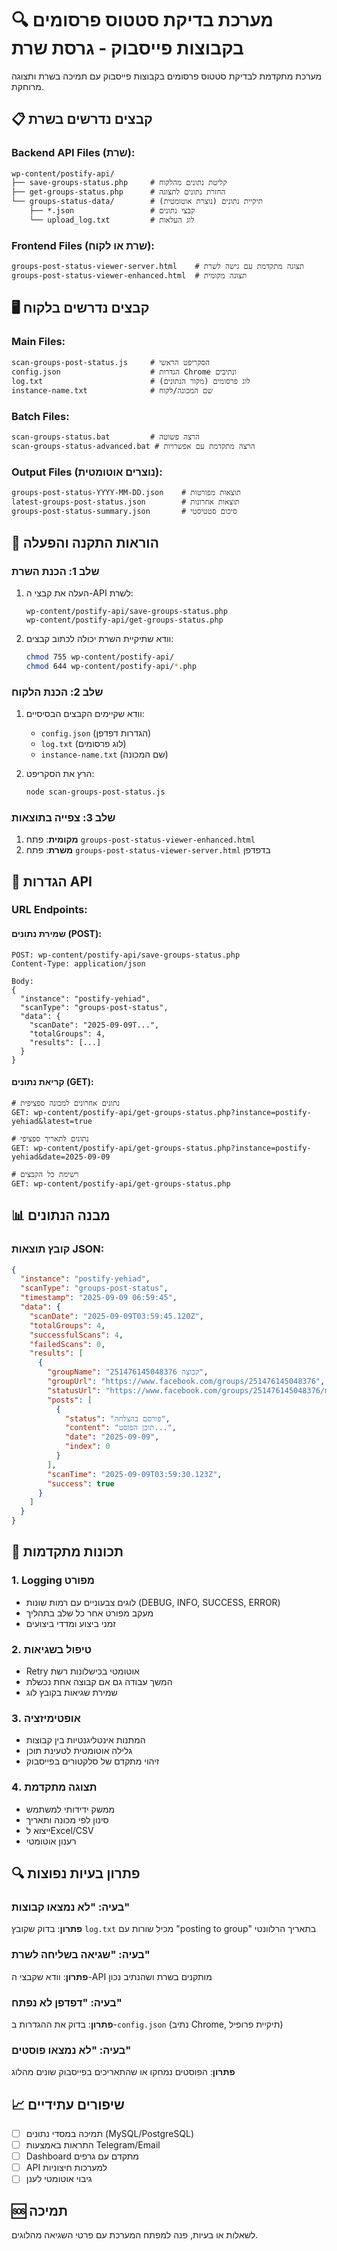 # 🔍 מערכת בדיקת סטטוס פרסומים בקבוצות פייסבוק - גרסת שרת

מערכת מתקדמת לבדיקת סטטוס פרסומים בקבוצות פייסבוק עם תמיכה בשרת ותצוגה מרוחקת.

## 📋 קבצים נדרשים בשרת

### Backend API Files (שרת):
```
wp-content/postify-api/
├── save-groups-status.php     # קליטת נתונים מהלקוח
├── get-groups-status.php      # החזרת נתונים לתצוגה
└── groups-status-data/        # תיקיית נתונים (נוצרת אוטומטית)
    ├── *.json                 # קבצי נתונים
    └── upload_log.txt         # לוג העלאות
```

### Frontend Files (שרת או לקוח):
```
groups-post-status-viewer-server.html    # תצוגה מתקדמת עם גישה לשרת
groups-post-status-viewer-enhanced.html  # תצוגה מקומית
```

## 🖥️ קבצים נדרשים בלקוח

### Main Files:
```
scan-groups-post-status.js     # הסקריפט הראשי
config.json                    # הגדרות Chrome ונתיבים
log.txt                        # לוג פרסומים (מקור הנתונים)
instance-name.txt              # שם המכונה/לקוח
```

### Batch Files:
```
scan-groups-status.bat         # הרצה פשוטה
scan-groups-status-advanced.bat # הרצה מתקדמת עם אפשרויות
```

### Output Files (נוצרים אוטומטית):
```
groups-post-status-YYYY-MM-DD.json    # תוצאות מפורטות
latest-groups-post-status.json        # תוצאות אחרונות
groups-post-status-summary.json       # סיכום סטטיסטי
```

## 🚀 הוראות התקנה והפעלה

### שלב 1: הכנת השרת
1. העלה את קבצי ה-API לשרת:
   ```
   wp-content/postify-api/save-groups-status.php
   wp-content/postify-api/get-groups-status.php
   ```

2. וודא שתיקיית השרת יכולה לכתוב קבצים:
   ```bash
   chmod 755 wp-content/postify-api/
   chmod 644 wp-content/postify-api/*.php
   ```

### שלב 2: הכנת הלקוח
1. וודא שקיימים הקבצים הבסיסיים:
   - `config.json` (הגדרות דפדפן)
   - `log.txt` (לוג פרסומים)
   - `instance-name.txt` (שם המכונה)

2. הרץ את הסקריפט:
   ```bash
   node scan-groups-post-status.js
   ```

### שלב 3: צפייה בתוצאות
1. **מקומית**: פתח `groups-post-status-viewer-enhanced.html`
2. **משרת**: פתח `groups-post-status-viewer-server.html` בדפדפן

## 🔧 הגדרות API

### URL Endpoints:

#### שמירת נתונים (POST):
```
POST: wp-content/postify-api/save-groups-status.php
Content-Type: application/json

Body:
{
  "instance": "postify-yehiad",
  "scanType": "groups-post-status", 
  "data": {
    "scanDate": "2025-09-09T...",
    "totalGroups": 4,
    "results": [...]
  }
}
```

#### קריאת נתונים (GET):
```
# נתונים אחרונים למכונה ספציפית
GET: wp-content/postify-api/get-groups-status.php?instance=postify-yehiad&latest=true

# נתונים לתאריך ספציפי
GET: wp-content/postify-api/get-groups-status.php?instance=postify-yehiad&date=2025-09-09

# רשימת כל הקבצים
GET: wp-content/postify-api/get-groups-status.php
```

## 📊 מבנה הנתונים

### קובץ תוצאות JSON:
```json
{
  "instance": "postify-yehiad",
  "scanType": "groups-post-status",
  "timestamp": "2025-09-09 06:59:45",
  "data": {
    "scanDate": "2025-09-09T03:59:45.120Z",
    "totalGroups": 4,
    "successfulScans": 4,
    "failedScans": 0,
    "results": [
      {
        "groupName": "קבוצה 251476145048376",
        "groupUrl": "https://www.facebook.com/groups/251476145048376",
        "statusUrl": "https://www.facebook.com/groups/251476145048376/my_posted_content",
        "posts": [
          {
            "status": "פורסם בהצלחה",
            "content": "תוכן הפוסט...",
            "date": "2025-09-09",
            "index": 0
          }
        ],
        "scanTime": "2025-09-09T03:59:30.123Z",
        "success": true
      }
    ]
  }
}
```

## 🎯 תכונות מתקדמות

### 1. **Logging מפורט**
- לוגים צבעוניים עם רמות שונות (DEBUG, INFO, SUCCESS, ERROR)
- מעקב מפורט אחר כל שלב בתהליך
- זמני ביצוע ומדדי ביצועים

### 2. **טיפול בשגיאות**
- Retry אוטומטי בכישלונות רשת
- המשך עבודה גם אם קבוצה אחת נכשלת
- שמירת שגיאות בקובץ לוג

### 3. **אופטימיזציה**
- המתנות אינטליגנטיות בין קבוצות
- גלילה אוטומטית לטעינת תוכן
- זיהוי מתקדם של סלקטורים בפייסבוק

### 4. **תצוגה מתקדמת**
- ממשק ידידותי למשתמש
- סינון לפי מכונה ותאריך
- ייצוא לExcel/CSV
- רענון אוטומטי

## 🔍 פתרון בעיות נפוצות

### בעיה: "לא נמצאו קבוצות"
**פתרון**: בדוק שקובץ `log.txt` מכיל שורות עם "posting to group" בתאריך הרלוונטי

### בעיה: "שגיאה בשליחה לשרת"
**פתרון**: וודא שקבצי ה-API מותקנים בשרת ושהנתיב נכון

### בעיה: "דפדפן לא נפתח"
**פתרון**: בדוק את ההגדרות ב-`config.json` (נתיב Chrome, תיקיית פרופיל)

### בעיה: "לא נמצאו פוסטים"
**פתרון**: הפוסטים נמחקו או שהתאריכים בפייסבוק שונים מהלוג

## 📈 שיפורים עתידיים

- [ ] תמיכה במסדי נתונים (MySQL/PostgreSQL)
- [ ] התראות באמצעות Telegram/Email
- [ ] Dashboard מתקדם עם גרפים
- [ ] API למערכות חיצוניות
- [ ] גיבוי אוטומטי לענן

## 🆘 תמיכה

לשאלות או בעיות, פנה למפתח המערכת עם פרטי השגיאה מהלוגים.
